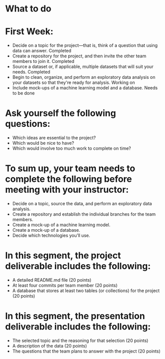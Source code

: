 # What to do
# First Week:
* Decide on a topic for the project—that is, think of a question that using data can answer. Completed
* Create a repository for the project, and then invite the other team members to join it. Completed
* Source a dataset or, if applicable, multiple datasets that will suit your needs. Completed
* Begin to clean, organize, and perform an exploratory data analysis on your datasets so that they're ready for analysis. Working on
* Include mock-ups of a machine learning model and a database. Needs to be done

# Ask yourself the following questions: 
 * Which ideas are essential to the project? 
 * Which would be nice to have? 
 * Which would involve too much work to complete on time?

# To sum up, your team needs to complete the following before meeting with your instructor:

* Decide on a topic, source the data, and perform an exploratory data analysis. 
* Create a repository and establish the individual branches for the team members.
* Create a mock-up of a machine learning model.
* Create a mock-up of a database.
* Decide which technologies you’ll use.

# In this segment, the project deliverable includes the following:

* A detailed README.md file (20 points)
* At least four commits per team member (20 points)
* A database that stores at least two tables (or collections) for the project (20 points)

# In this segment, the presentation deliverable includes the following:

* The selected topic and the reasoning for that selection (20 points)
* A description of the data (20 points)
* The questions that the team plans to answer with the project (20 points)
